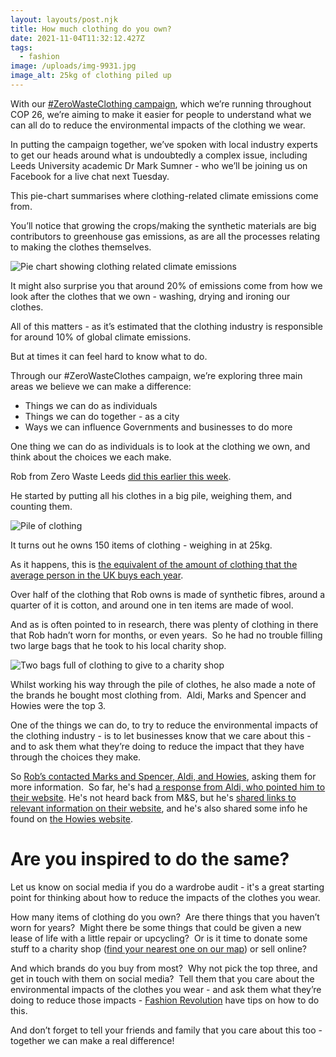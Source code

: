 ```yaml
---
layout: layouts/post.njk
title: How much clothing do you own?
date: 2021-11-04T11:32:12.427Z
tags:
  - fashion
image: /uploads/img-9931.jpg
image_alt: 25kg of clothing piled up
---
```

With our [\#ZeroWasteClothing campaign](https://www.zerowasteleeds.org.uk/projects/zero-waste-clothing/), which we’re running throughout COP 26, we’re aiming to make it easier for people to understand what we can all do to reduce the environmental impacts of the clothing we wear.

In putting the campaign together, we’ve spoken with local industry experts to get our heads around what is undoubtedly a complex issue, including Leeds University academic Dr Mark Sumner - who we’ll be joining us on Facebook for a live chat next Tuesday.

This pie-chart summarises where clothing-related climate emissions come from.

You’ll notice that growing the crops/making the synthetic materials are big contributors to greenhouse gas emissions, as are all the processes relating to making the clothes themselves.

![Pie chart showing clothing related climate emissions](/uploads/clothingrelatedemissions.jpg)

It might also surprise you that around 20% of emissions come from how we look after the clothes that we own - washing, drying and ironing our clothes.  

All of this matters - as it’s estimated that the clothing industry is responsible for around 10% of global climate emissions.

But at times it can feel hard to know what to do.

Through our #ZeroWasteClothes campaign, we’re exploring three main areas we believe we can make a difference:

* Things we can do as individuals
* Things we can do together - as a city
* Ways we can influence Governments and businesses to do more

One thing we can do as individuals is to look at the clothing we own, and think about the choices we each make.

Rob from Zero Waste Leeds [did this earlier this week](https://twitter.com/TheSocBiz/status/1454478303222501391?s=20).

He started by putting all his clothes in a big pile, weighing them, and counting them.

![Pile of clothing](/uploads/img-9931.jpg "This is what 25kg of clothes looks like")

It turns out he owns 150 items of clothing - weighing in at 25kg.

As it happens, this is [the equivalent of the amount of clothing that the average person in the UK buys each year](https://twitter.com/ZeroWasteLeeds/status/1455861100742852610/video/1).

Over half of the clothing that Rob owns is made of synthetic fibres, around a quarter of it is cotton, and around one in ten items are made of wool.

And as is often pointed to in research, there was plenty of clothing in there that Rob hadn’t worn for months, or even years.  So he had no trouble filling two large bags that he took to his local charity shop.

![Two bags full of clothing to give to a charity shop](/uploads/img-9942.jpg)

Whilst working his way through the pile of clothes, he also made a note of the brands he bought most clothing from.  Aldi, Marks and Spencer and Howies were the top 3.

One of the things we can do, to try to reduce the environmental impacts of the clothing industry - is to let businesses know that we care about this - and to ask them what they’re doing to reduce the impact that they have through the choices they make.

So [Rob’s contacted Marks and Spencer, Aldi, and Howies](https://twitter.com/TheSocBiz/status/1455480540841263104?s=20), asking them for more information.  So far, he's had [a response from Aldi, who pointed him to their website](https://twitter.com/TheSocBiz/status/1456549543500296192?s=20).  He's not heard back from M&S, but he's [shared links to relevant information on their website](https://twitter.com/TheSocBiz/status/1456550724628799488?s=20), and he's also shared some info he found on [the Howies website](https://twitter.com/TheSocBiz/status/1456597611318759424?s=20).  

# Are you inspired to do the same?

Let us know on social media if you do a wardrobe audit - it's a great starting point for thinking about how to reduce the impacts of the clothes you wear.  

How many items of clothing do you own?  Are there things that you haven’t worn for years?  Might there be some things that could be given a new lease of life with a little repair or upcycling?  Or is it time to donate some stuff to a charity shop ([find your nearest one on our map](https://map.zerowasteleeds.org.uk/#/)) or sell online?

And which brands do you buy from most?  Why not pick the top three, and get in touch with them on social media?  Tell them that you care about the environmental impacts of the clothes you wear - and ask them what they’re doing to reduce those impacts - [Fashion Revolution](https://www.fashionrevolution.org/about/get-involved/) have tips on how to do this.   

And don’t forget to tell your friends and family that you care about this too - together we can make a real difference!

<!--EndFragment-->